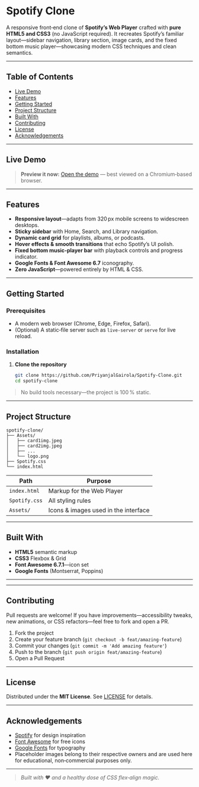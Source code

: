 # Spotify Clone

A responsive front‑end clone of **Spotify’s Web Player** crafted with **pure HTML5 and CSS3** (no JavaScript required). It recreates Spotify’s familiar layout—sidebar navigation, library section, image cards, and the fixed bottom music player—showcasing modern CSS techniques and clean semantics.

---

## Table of Contents

* [Live Demo](#live-demo)
* [Features](#features)
* [Getting Started](#getting-started)
* [Project Structure](#project-structure)
* [Built With](#built-with)
* [Contributing](#contributing)
* [License](#license)
* [Acknowledgements](#acknowledgements)

---

## Live Demo

> **Preview it now:** [Open the demo](https://priyanjalgairola.github.io/Spotify-Clone/) — best viewed on a Chromium‑based browser.

---

## Features

* **Responsive layout**—adapts from 320 px mobile screens to widescreen desktops.
* **Sticky sidebar** with Home, Search, and Library navigation.
* **Dynamic card grid** for playlists, albums, or podcasts.
* **Hover effects & smooth transitions** that echo Spotify’s UI polish.
* **Fixed bottom music‑player bar** with playback controls and progress indicator.
* **Google Fonts & Font Awesome 6.7** iconography.
* **Zero JavaScript**—powered entirely by HTML & CSS.

---

## Getting Started

### Prerequisites

* A modern web browser (Chrome, Edge, Firefox, Safari).
* (Optional) A static‑file server such as `live-server` or `serve` for live reload.

### Installation

1. **Clone the repository**

   ```bash
   git clone https://github.com/PriyanjalGairola/Spotify-Clone.git
   cd spotify‑clone
   ```
   
> No build tools necessary—the project is 100 % static.

---

## Project Structure

```
spotify-clone/
├── Assets/
│   ├── card1img.jpeg
│   ├── card2img.jpeg
│   ├── ...
│   └── logo.png
├── Spotify.css
└── index.html
```

| Path          | Purpose                              |
| ------------- | ------------------------------------ |
| `index.html`  | Markup for the Web Player            |
| `Spotify.css` | All styling rules                    |
| `Assets/`     | Icons & images used in the interface |

---

## Built With

* **HTML5** semantic markup
* **CSS3** Flexbox & Grid
* **Font Awesome 6.7.1**—icon set
* **Google Fonts** (Montserrat, Poppins)

---

---

## Contributing

Pull requests are welcome! If you have improvements—accessibility tweaks, new animations, or CSS refactors—feel free to fork and open a PR.

1. Fork the project
2. Create your feature branch (`git checkout -b feat/amazing-feature`)
3. Commit your changes (`git commit -m 'Add amazing feature'`)
4. Push to the branch (`git push origin feat/amazing-feature`)
5. Open a Pull Request

---

## License

Distributed under the **MIT License**. See [LICENSE](LICENSE) for details.

---

## Acknowledgements

* [Spotify](https://spotify.com) for design inspiration
* [Font Awesome](https://fontawesome.com) for free icons
* [Google Fonts](https://fonts.google.com) for typography
* Placeholder images belong to their respective owners and are used here for educational, non‑commercial purposes only.

---

> *Built with ♥ and a healthy dose of CSS flex‑align magic.*
